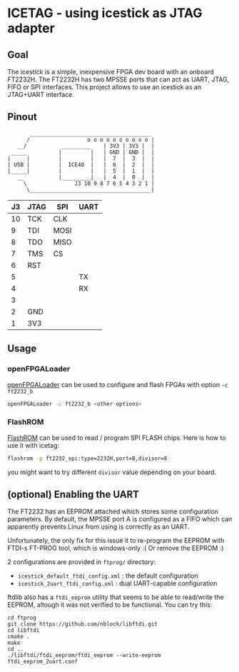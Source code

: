 # ICETAG - using icestick as JTAG adapter

## Goal
The icestick is a simple, inexpensive FPGA dev board with an onboard FT2232H.
The FT2232H has two MPSSE ports that can act as UART, JTAG, FIFO or SPI interfaces.
This project allows to use an icestick as an JTAG+UART interface.

## Pinout

           ______________________________________
          /                  o o o o o o o o o o |
       __/           _________    | 3V3 | 3V3 |  |
     _____          |         |   | GND | GND |  |
    |     |         |         |   |  7  |  3  |  |
    | USB |         |  ICE40  |   |  6  |  2  |  |
    |_____|         |         |   |  5  |  1  |  |
       __           |_________|   |  4  |  0  |  |
         \               J3 10 9 8 7 6 5 4 3 2 1 |
          \______________________________________|


| J3 | JTAG | SPI  | UART |
|----|------|------|------|
| 10 | TCK  | CLK  |      |
| 9  | TDI  | MOSI |      |
| 8  | TDO  | MISO |      |
| 7  | TMS  | CS   |      |
| 6  | RST  |      |      |
| 5  |      |      | TX   |
| 4  |      |      | RX   |
| 3  |      |      |      |
| 2  |        GND         |
| 1  |        3V3         |


## Usage
### openFPGALoader
[openFPGALoader](https://github.com/trabucayre/openFPGALoader) can be used to configure and flash FPGAs with option `-c ft2232_b`

```bash
openFPGALoader -c ft2232_b <other options>
```


### FlashROM
[FlashROM](https://wiki.flashrom.org/FT2232SPI_Programmer) can be used to read / program SPI FLASH chips. Here is how to use it with icetag:

```bash
flashrom -p ft2232_spi:type=2232H,port=B,divisor=8
```
you might want to try different `divisor` value depending on your board.


## (optional) Enabling the UART
The FT2232 has an EEPROM attached which stores some configuration parameters.
By default, the MPSSE port A is configured as a FIFO which can apparently prevents Linux from using is correctly as an UART.

Unfortunately, the only fix for this issue it to re-program the EEPROM with FTDI-s FT-PROG tool, which is windows-only :(
Or remove the EEPROM :)


2 configurations are provided in `ftprog/` directory:
 * `icestick_default_ftdi_config.xml` : the default configuration
 * `icestick_2uart_ftdi_config.xml` : dual UART-capable configuration

ftdlib also has a `ftdi_eeprom` utility that seems to be able to read/write the EEPROM, altough it was not verified to be functional. You can try this:
```
cd ftprog
git clone https://github.com/nblock/libftdi.git
cd libftdi
cmake .
make
cd ..
./libftdi/ftdi_eeprom/ftdi_eeprom --write-eeprom ftdi_eeprom_2uart.conf
```
